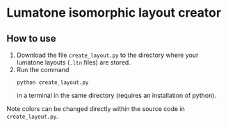 # Lumatone isomorphic layout creator

## How to use
1. Download the file `create_layout.py` to the directory where your lumatone layouts (`.ltn` files) are stored.
2. Run the command
    ```console
    python create_layout.py
    ```
   in a terminal in the same directory (requires an installation of python). 

Note colors can be changed directly within the source code in `create_layout.py`.
